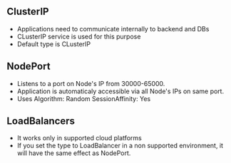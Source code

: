 ## ClusterIP
 - Applications need to communicate internally to backend and DBs
 - CLusterIP service is used for this purpose
 - Default type is CLusterIP

## NodePort
 - Listens to a port on Node's IP from 30000-65000.
 - Application is automaticaly accessible via all Node's IPs on same port.
 - Uses Algorithm: Random
        SessionAffinity: Yes

## LoadBalancers
 - It works only in supported cloud platforms
 - If you set the type to LoadBalancer in a non supported environment, it will have the same    effect as NodePort.